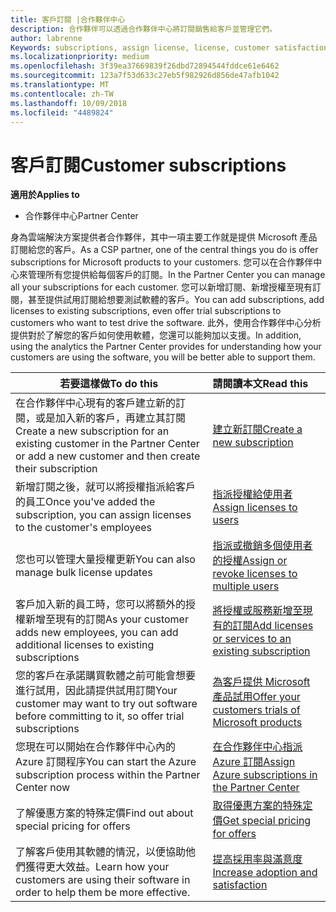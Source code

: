 ```yaml
---
title: 客戶訂閱 |合作夥伴中心
description: 合作夥伴可以透過合作夥伴中心將訂閱銷售給客戶並管理它們。
author: labrenne
Keywords: subscriptions, assign license, license, customer satisfaction, Azure subscriptions
ms.localizationpriority: medium
ms.openlocfilehash: 3f39ea37669839f26dbd72894544fddce61e6462
ms.sourcegitcommit: 123a7f53d633c27eb5f982926d856de47afb1042
ms.translationtype: MT
ms.contentlocale: zh-TW
ms.lasthandoff: 10/09/2018
ms.locfileid: "4489824"
---
```

# <a name="customer-subscriptions"></a><span data-ttu-id="57491-103">客戶訂閱</span><span class="sxs-lookup"><span data-stu-id="57491-103">Customer subscriptions</span></span>

**<span data-ttu-id="57491-104">適用於</span><span class="sxs-lookup"><span data-stu-id="57491-104">Applies to</span></span>**

-  <span data-ttu-id="57491-105">合作夥伴中心</span><span class="sxs-lookup"><span data-stu-id="57491-105">Partner Center</span></span>

<span data-ttu-id="57491-106">身為雲端解決方案提供者合作夥伴，其中一項主要工作就是提供 Microsoft 產品訂閱給您的客戶。</span><span class="sxs-lookup"><span data-stu-id="57491-106">As a CSP partner, one of the central things you do is offer subscriptions for Microsoft products to your customers.</span></span> <span data-ttu-id="57491-107">您可以在合作夥伴中心來管理所有您提供給每個客戶的訂閱。</span><span class="sxs-lookup"><span data-stu-id="57491-107">In the Partner Center you can manage all your subscriptions for each customer.</span></span> <span data-ttu-id="57491-108">您可以新增訂閱、新增授權至現有訂閱，甚至提供試用訂閱給想要測試軟體的客戶。</span><span class="sxs-lookup"><span data-stu-id="57491-108">You can add subscriptions, add licenses to existing subscriptions, even offer trial subscriptions to customers who want to test drive the software.</span></span> <span data-ttu-id="57491-109">此外，使用合作夥伴中心分析提供對於了解您的客戶如何使用軟體，您還可以能夠加以支援。</span><span class="sxs-lookup"><span data-stu-id="57491-109">In addition, using the analytics the Partner Center provides for understanding how your customers are using the software, you will be better able to support them.</span></span>

|**<span data-ttu-id="57491-110">若要這樣做</span><span class="sxs-lookup"><span data-stu-id="57491-110">To do this</span></span>**   |**<span data-ttu-id="57491-111">請閱讀本文</span><span class="sxs-lookup"><span data-stu-id="57491-111">Read this</span></span>**   |
|----------------------|:----------------------|
|<span data-ttu-id="57491-112">在合作夥伴中心現有的客戶建立新的訂閱，或是加入新的客戶，再建立其訂閱</span><span class="sxs-lookup"><span data-stu-id="57491-112">Create a new subscription for an existing customer in the Partner Center or add a new customer and then create their subscription</span></span>|[<span data-ttu-id="57491-113">建立新訂閱</span><span class="sxs-lookup"><span data-stu-id="57491-113">Create a new subscription</span></span>](create-a-new-subscription.md)|
|<span data-ttu-id="57491-114">新增訂閱之後，就可以將授權指派給客戶的員工</span><span class="sxs-lookup"><span data-stu-id="57491-114">Once you've added the subscription, you can assign licenses to the customer's employees</span></span>  |[<span data-ttu-id="57491-115">指派授權給使用者</span><span class="sxs-lookup"><span data-stu-id="57491-115">Assign licenses to users</span></span>](assign-licenses-to-users.md)|
|<span data-ttu-id="57491-116">您也可以管理大量授權更新</span><span class="sxs-lookup"><span data-stu-id="57491-116">You can also manage bulk license updates</span></span>   |[<span data-ttu-id="57491-117">指派或撤銷多個使用者的授權</span><span class="sxs-lookup"><span data-stu-id="57491-117">Assign or revoke licenses to multiple users</span></span>](bulk-license-provisioning-for-multiple-users.md)|
|<span data-ttu-id="57491-118">客戶加入新的員工時，您可以將額外的授權新增至現有的訂閱</span><span class="sxs-lookup"><span data-stu-id="57491-118">As your customer adds new employees, you can add additional licenses to existing subscriptions</span></span>   |[<span data-ttu-id="57491-119">將授權或服務新增至現有的訂閱</span><span class="sxs-lookup"><span data-stu-id="57491-119">Add licenses or services to an existing subscription</span></span>](add-licenses-or-services-to-an-existing-subscription.md)|
|<span data-ttu-id="57491-120">您的客戶在承諾購買軟體之前可能會想要進行試用，因此請提供試用訂閱</span><span class="sxs-lookup"><span data-stu-id="57491-120">Your customer may want to try out software before committing to it, so offer trial subscriptions</span></span>    |[<span data-ttu-id="57491-121">為客戶提供 Microsoft 產品試用</span><span class="sxs-lookup"><span data-stu-id="57491-121">Offer your customers trials of Microsoft products</span></span>](offer-your-customers-trials-of-microsoft-products.md)|
|<span data-ttu-id="57491-122">您現在可以開始在合作夥伴中心內的 Azure 訂閱程序</span><span class="sxs-lookup"><span data-stu-id="57491-122">You can start the Azure subscription process within the Partner Center now</span></span>   |[<span data-ttu-id="57491-123">在合作夥伴中心指派 Azure 訂閱</span><span class="sxs-lookup"><span data-stu-id="57491-123">Assign Azure subscriptions in the Partner Center</span></span>](assign-azure-subscriptions.md)|
|<span data-ttu-id="57491-124">了解優惠方案的特殊定價</span><span class="sxs-lookup"><span data-stu-id="57491-124">Find out about special pricing for offers</span></span>   |[<span data-ttu-id="57491-125">取得優惠方案的特殊定價</span><span class="sxs-lookup"><span data-stu-id="57491-125">Get special pricing for offers</span></span>](get-special-pricing-for-offers.md)|
|<span data-ttu-id="57491-126">了解客戶使用其軟體的情況，以便協助他們獲得更大效益。</span><span class="sxs-lookup"><span data-stu-id="57491-126">Learn how your customers are using their software in order to help them be more effective.</span></span>   | [<span data-ttu-id="57491-127">提高採用率與滿意度</span><span class="sxs-lookup"><span data-stu-id="57491-127">Increase adoption and satisfaction</span></span>](increasing-adoption-and-satisfaction.md)   | 

































 

 



